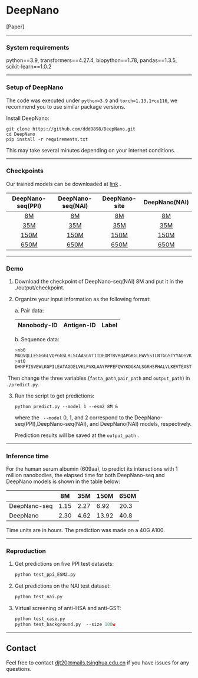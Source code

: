 # DeepNano

[Paper] 

***
### System requirements

python==3.9, transformers==4.27.4, biopython==1.78, pandas==1.3.5, scikit-learn==1.0.2

***
### Setup of DeepNano

The code was executed under `python=3.9` and  `torch=1.13.1+cu116`, we recommend you to use similar package versions.

Install DeepNano: 

```shell
git clone https://github.com/ddd9898/DeepNano.git
cd DeepNano
pip install -r requirements.txt
```

This may take several minutes depending on your internet conditions.


***

### Checkpoints

Our trained models can be downloaded at [link](https://mailstsinghuaeducn-my.sharepoint.com/:f:/g/personal/djt20_mails_tsinghua_edu_cn/EksN2AXNcUpFskpeq0AF-PIBpgrGfBuUsiU8GtPkDgRmtQ?e=1OUpw2) .

|                      DeepNano-seq(PPI)                       |                      DeepNano-seq(NAI)                       |                        DeepNano-site                         |                        DeepNano(NAI)                         |
| :----------------------------------------------------------: | :----------------------------------------------------------: | :----------------------------------------------------------: | :----------------------------------------------------------: |
| [8M](https://cloud.tsinghua.edu.cn/f/b33f0f9eb9c14ead966b/?dl=1) | [8M](https://cloud.tsinghua.edu.cn/f/909b5deff3ac475bb23b/?dl=1) | [8M](https://cloud.tsinghua.edu.cn/f/fd930c06f26b46789d38/?dl=1) | [8M](https://cloud.tsinghua.edu.cn/f/4495bb43362942e3b30f/?dl=1) |
| [35M](https://cloud.tsinghua.edu.cn/f/966039751fee49538252/?dl=1) | [35M](https://cloud.tsinghua.edu.cn/f/627604df02404533864b/?dl=1) | [35M](https://cloud.tsinghua.edu.cn/f/b7812ad6f9994f20a760/?dl=1) | [35M](https://cloud.tsinghua.edu.cn/f/e2fe8128d74149ae91a8/?dl=1) |
| [150M](https://cloud.tsinghua.edu.cn/f/ee62b5e41310414496d3/?dl=1) | [150M](https://cloud.tsinghua.edu.cn/f/9244db9d1c114f018f57/?dl=1) | [150M](https://cloud.tsinghua.edu.cn/f/5132868cda8546b6ac00/?dl=1) | [150M](https://cloud.tsinghua.edu.cn/f/0e06245f4737476cbc7d/?dl=1) |
| [650M](https://cloud.tsinghua.edu.cn/f/9e6362ff1b6242738607/?dl=1) | [650M](https://cloud.tsinghua.edu.cn/f/9bb8665f020b410ba1c2/?dl=1) | [650M](https://cloud.tsinghua.edu.cn/f/b09dd329a6d5403fbf9c/?dl=1) | [650M](https://cloud.tsinghua.edu.cn/f/8c1723de686343bd9777/?dl=1) |


***
### Demo

1. Download the checkpoint of DeepNano-seq(NAI) 8M and put it in the ./output/checkpoint.

2. Organize your input information as the following format:

   a. Pair data: 

   | Nanobody-ID | Antigen-ID | Label |
   | ----------- | :--------: | :---: |

   b. Sequence data:

   ```python
   >nb0
   MAQVQLLESGGGLVQPGGSLRLSCAASGVTITDEDMTRVRQAPGKGLEWVSSILNTGGSTYYADSVKGRFTISRDNSKNTLYLQMNSLRAEDTAVYYCAAVHEKAADMNFWGQGTLVTVSS
   >at0
   DHNPFISVEWLKGPILEATAGDELVKLPVKLAAYPPPEFQWYKDGKALSGRHSPHALVLKEVTEASTGTYTLALWNSAAGLRRNISLELVVNVPPQIHEKEASSPSIYSRHSRQALTCTAYGVPLPLSIQWHWRPWTPCKMFAQRSLRRRQQQDLMPQCRDWRAVTTQDAVNPIESLDTWTEFVEGKNKTVSKLVIQNANVSAMYKCVVSNKVGQDERLIYFYVTTHHHHHH
   ```

​	Then change the three variables (`fasta_path`,`pair_path` and `output_path`)  in` ./predict.py`.

3. Run the script to get predictions:

   ```
   python predict.py --model 1 --esm2 8M &
   ```

   where the ` --model` 0, 1, and 2 correspond to the DeepNano-seq(PPI),DeepNano-seq(NAI), and DeepNano(NAI) models, respectively.
   
   Prediction results will be saved at the `output_path` .




***

### Inference time 

For the human serum albumin (609aa), to predict its interactions with 1 million nanobodies, the elapsed time for both DeepNano-seq and DeepNano models is shown in the table below:

|              | 8M   | 35M  | 150M  | 650M |
| ------------ | ---- | ---- | ----- | ---- |
| DeepNano-seq | 1.15 | 2.27 | 6.92  | 20.3 |
| DeepNano     | 2.30 | 4.62 | 13.92 | 40.8 |

Time units are in hours. The prediction was made on a 40G A100.


***
### Reproduction

1. Get predictions on five PPI test datasets:

   ```python
   python test_ppi_ESM2.py
   ```

2. Get predictions on the NAI test dataset:

   ```python
   python test_nai.py
   ```

3. Virtual screening of anti-HSA and anti-GST:

   ```python
   python test_case.py
   python test_background.py  --size 100w
   ```


***
## Contact


Feel free to contact djt20@mails.tsinghua.edu.cn if you have issues for any questions.